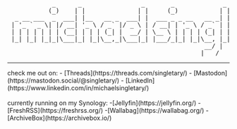 <pre>
            _      _                _       _             _      _                   
           (_)    | |              | |     (_)           | |    | |                  
  _ __ ___  _  ___| |__   __ _  ___| |  ___ _ _ __   __ _| | ___| |_ __ _ _ __ _   _ 
 | '_ ` _ \| |/ __| '_ \ / _` |/ _ \ | / __| | '_ \ / _` | |/ _ \ __/ _` | '__| | | |
 | | | | | | | (__| | | | (_| |  __/ | \__ \ | | | | (_| | |  __/ || (_| | |  | |_| |
 |_| |_| |_|_|\___|_| |_|\__,_|\___|_| |___/_|_| |_|\__, |_|\___|\__\__,_|_|   \__, |
                                                     __/ |                      __/ |
                                                    |___/                      |___/ 
</pre>
<hr>
check me out on:
- [Threads](https://threads.com/singletary/)
- [Mastodon](https://mastodon.social/@singletary/)
- [LinkedIn](https://www.linkedin.com/in/michaelsingletary/)
<br><br>
currently running on my Synology:
-[Jellyfin](https://jellyfin.org/)
-[FreshRSS](https://freshrss.org/)
-[Wallabag](https://wallabag.org/)
-[ArchiveBox](https://archivebox.io/)
